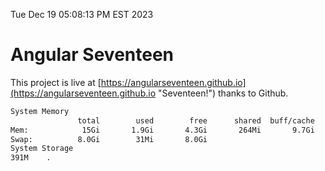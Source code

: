 Tue Dec 19 05:08:13 PM EST 2023

# Angular Seventeen


This project is live at [https://angularseventeen.github.io](https://angularseventeen.github.io "Seventeen!") thanks to Github.

```bash
System Memory
               total        used        free      shared  buff/cache   available
Mem:            15Gi       1.9Gi       4.3Gi       264Mi       9.7Gi        13Gi
Swap:          8.0Gi        31Mi       8.0Gi
System Storage
391M	.
```
```bash
